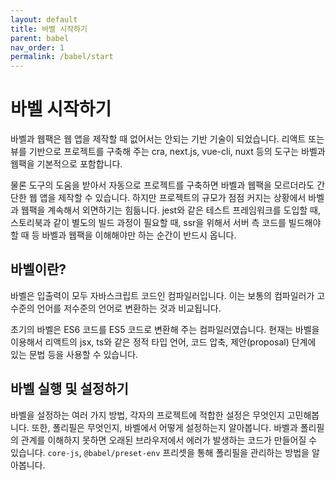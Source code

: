 ```yaml
---
layout: default
title: 바벨 시작하기
parent: babel
nav_order: 1
permalink: /babel/start
---
```


# 바벨 시작하기
바벨과 웹팩은 웹 앱을 제작할 때 없어서는 안되는 기반 기술이 되었습니다. 리액트 또는 뷰를 기반으로 프로젝트를 구축해 주는 cra, next.js, vue-cli, nuxt 등의 도구는 바벨과 웹팩을 기본적으로 포함합니다.

물론 도구의 도움을 받아서 자동으로 프로젝트를 구축하면 바벨과 웹팩을 모르더라도 간단한 웹 앱을 제작할 수 있습니다. 하지만 프로젝트의 규모가 점점 커지는 상황에서 바벨과 웹팩을 계속해서 외면하기는 힘듦니다. jest와 같은 테스트 프레임워크를 도입할 때, 스토리북과 같이 별도의 빌드 과정이 필요할 때, ssr을 위해서 서버 측 코드를 빌드해야 할 때 등 바벨과 웹팩을 이해해야만 하는 순간이 반드시 옵니다.

## 바벨이란?
바벨은 입출력이 모두 자바스크립트 코드인 컴파일러입니다. 이는 보통의 컴파일러가 고수준의 언어를 저수준의 언어로 변환하는 것과 비교됩니다.

초기의 바벨은 ES6 코드를 ES5 코드로 변환해 주는 컴파일러였습니다. 현재는 바벨을 이용해서 리액트의 jsx, ts와 같은 정적 타입 언어, 코드 압축, 제안(proposal) 단계에 있는 문법 등을 사용할 수 있습니다.

## 바벨 실행 및 설정하기
바벨을 설정하는 여러 가지 방법, 각자의 프로젝트에 적합한 설정은 무엇인지 고민해봅니다. 또한, 폴리필은 무엇인지, 바벨에서 어떻게 설정하는지 알아봅니다. 바벨과 폴리필의 관계를 이해하지 못하면 오래된 브라우저에서 에러가 발생하는 코드가 만들어질 수 있습니다. `core-js`, `@babel/preset-env` 프리셋을 통해 폴리필을 관리하는 방법을 알아봅니다.
